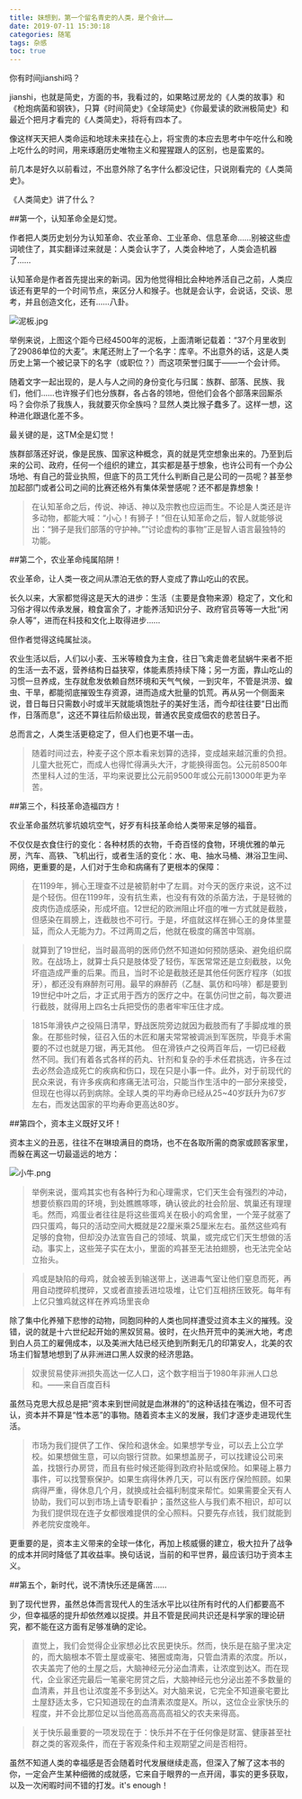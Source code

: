 ```yaml
---
title: 妹想到，第一个留名青史的人类，是个会计……
date: 2019-07-11 15:30:18
categories: 随笔
tags: 杂感
toc: true
---
```

你有时间jianshi吗？

jianshi，也就是简史，方面的书，我看过的，如果略过房龙的《人类的故事》和《枪炮病菌和钢铁》，只算《时间简史》《全球简史》《你最爱读的欧洲极简史》和最近个把月才看完的《人类简史》，将将有四本了。

像这样天天把人类命运和地球未来挂在心上，将宝贵的本应去思考中午吃什么和晚上吃什么的时间，用来琢磨历史唯物主义和猩猩跟人的区别，也是蛮累的。

前几本是好久以前看过，不出意外除了名字什么都没记住，只说刚看完的《人类简史》。

《人类简史》讲了什么？

##第一个，认知革命全是幻觉。

作者把人类历史划分为认知革命、农业革命、工业革命、信息革命……别被这些虚词唬住了，其实翻译过来就是：人类会认字了，人类会种地了，人类会造机器了……

认知革命是作者首先提出来的新词。因为他觉得相比会种地养活自己之前，人类应该还有更早的一个时间节点，来区分人和猴子。也就是会认字，会说话，交谈、思考，并且创造文化，还有……八卦。

![泥板.jpg](https://upload-images.jianshu.io/upload_images/29336-153a4815c918ade6.jpg?imageMogr2/auto-orient/strip%7CimageView2/2/w/1240)

举例来说，上图这个距今已经4500年的泥板，上面清晰记载着：“37个月里收到了29086单位的大麦”。末尾还附上了一个名字：库辛。不出意外的话，这是人类历史上第一个被记录下的名字（或职位？）而这项荣誉归属于——一个会计师。

随着文字一起出现的，是人与人之间的身份变化与归属：族群、部落、民族、我们，他们……也许猴子们也分族群，各占各的领地，但他们会各个部落来回厮杀吗？会你杀了我族人，我就要灭你全族吗？显然人类比猴子蠢多了。这样一想，这种进化跟退化差不多。

最关键的是，这TM全是幻觉！

族群部落还好说，像是民族、国家这种概念，真的就是凭空想象出来的。乃至到后来的公司、政府，任何一个组织的建立，其实都是基于想象，也许公司有一个办公场地、有自己的营业执照，但底下的员工凭什么判断自己是公司的一员呢？甚至参加起部门或者公司之间的比赛还格外有集体荣誉感呢？还不都是靠想象！

>在认知革命之后，传说、神话、神以及宗教也应运而生。不论是人类还是许多动物，都能大喊：“小心！有狮子！”但在认知革命之后，智人就能够说出：“狮子是我们部落的守护神。”“讨论虚构的事物”正是智人语言最独特的功能。

##第二个，农业革命纯属陷阱！

农业革命，让人类一夜之间从漂泊无依的野人变成了靠山吃山的农民。

长久以来，大家都觉得这是天大的进步：生活（主要是食物来源）稳定了，文化和习俗才得以传承发展，粮食富余了，才能养活知识分子、政府官员等等一大批“闲杂人等”，进而在科技和文化上取得进步……

但作者觉得这纯属扯淡。

农业生活以后，人们以小麦、玉米等粮食为主食，往日飞禽走兽老鼠蜗牛来者不拒的生活一去不返，营养结构日益狭窄，体能素质持续下降；另一方面，靠山吃山的习惯一旦养成，生存就愈发依赖自然环境和天气气候，一到灾年，不管是洪涝、蝗虫、干旱，都能彻底摧毁生存资源，进而造成大批量的饥荒。再从另一个侧面来说，昔日每日只需数小时或半天就能填饱肚子的美好生活，而今却往往要“日出而作，日落而息”，这还不算往后阶级出现，普通农民变成佃农的悲苦日子。

总而言之，人类生活更稳定了，但人们也更不堪一击。

>随着时间过去，种麦子这个原本看来划算的选择，变成越来越沉重的负担。儿童大批死亡，而成人也得忙得满头大汗，才能换得面包。公元前8500年杰里科人过的生活，平均来说要比公元前9500年或公元前13000年更为辛苦。

##第三个，科技革命造福四方！

农业革命虽然坑爹坑娘坑空气，好歹有科技革命给人类带来足够的福音。

不仅仅是衣食住行的变化：各种材质的衣物，千奇百怪的食物，环境优雅的单元房，汽车、高铁、飞机出行，或者生活的变化：水、电、抽水马桶、淋浴卫生间、网络，更重要的是，人们对于生命和病痛有了更根本的保障：

>在1199年，狮心王理查不过是被箭射中了左肩。对今天的医疗来说，这不过是个轻伤。但在1199年，没有抗生素，也没有有效的杀菌方法，于是轻微的皮肉伤造成感染，形成坏疽。12世纪的欧洲阻止坏疽的唯一方式就是截肢，但感染在肩膀上，连截肢也不可行。于是，坏疽就这样在狮心王的身体里蔓延，而众人无能为力。不过两周之后，他就在极度的痛苦中驾崩。 

>就算到了19世纪，当时最高明的医师仍然不知道如何预防感染、避免组织腐败。在战场上，就算士兵只是肢体受了轻伤，军医常常还是立刻截肢，以免坏疽造成严重的后果。而且，当时不论是截肢还是其他任何医疗程序（如拔牙），都还没有麻醉剂可用。最早的麻醉药（乙醚、氯仿和吗啡）都是要到19世纪中叶之后，才正式用于西方的医疗之中。在氯仿问世之前，每次要进行截肢，就得用上四名士兵把受伤的患者牢牢压住才成。

>1815年滑铁卢之役隔日清早，野战医院旁边就因为截肢而有了手脚成堆的景象。在那些时候，征召入伍的木匠和屠夫常常被调派到军医院，毕竟手术需要的不过也就是刀锯，再无其他。 但在滑铁卢之役两百年后，一切已经截然不同。我们有着各式各样的药丸、针剂和复杂的手术任君挑选，许多在过去必然会造成死亡的疾病和伤口，现在只是小事一件。此外，对于前现代的民众来说，有许多疾病和疼痛无法可治，只能当作生活中的一部分来接受，但现在也得以药到病除。全球人类的平均寿命已经从25~40岁跃升为67岁左右，而发达国家的平均寿命更高达80岁。

##第四个，资本主义既好又坏！

资本主义的丑恶，往往不在琳琅满目的商场，也不在各取所需的商家或顾客家里，而躲在离这一切最遥远的地方：

![小牛.png](https://upload-images.jianshu.io/upload_images/29336-892697af0dda1702.png?imageMogr2/auto-orient/strip%7CimageView2/2/w/1240)

>举例来说，蛋鸡其实也有各种行为和心理需求，它们天生会有强烈的冲动，想要侦察四周的环境，到处瞧瞧啄啄，确认彼此的社会阶层、筑巢还有理理毛。然而，鸡蛋业者往往是将这些蛋鸡关在极小的鸡舍里，一个笼子就塞了四只蛋鸡，每只的活动空间大概就是22厘米乘25厘米左右。虽然这些鸡有足够的食物，但却没办法宣告自己的领域、筑巢，或完成它们天生想做的活动。事实上，这些笼子实在太小，里面的鸡甚至无法拍翅膀，也无法完全站立抬头。

>鸡或是缺陷的母鸡，就会被丢到输送带上，送进毒气室让他们窒息而死，再用自动搅碎机搅碎，又或者直接丢进垃圾堆，让它们互相挤压致死。每年有上亿只雏鸡就这样在养鸡场里丧命 

除了集中化养殖下悲惨的动物，同胞同种的人类也同样遭受过资本主义的摧残。没错，说的就是十六世纪起开始的黑奴贸易。彼时，在火热开荒中的美洲大地，考虑到白人员工的雇佣成本，以及美洲大陆已经灭绝到所剩无几的印第安人，北美的农场主们智慧地想到了从非洲进口黑人奴隶的经济思路。

>奴隶贸易使非洲损失高达一亿人口，这个数字相当于1980年非洲人口总和。——来自百度百科

虽然马克思大叔总是把“资本来到世间就是血淋淋的”的这种话挂在嘴边，但不可否认，资本并不算是“性本恶”的事物。随着资本主义的发展，我们才逐步走进现代生活。       

>市场为我们提供了工作、保险和退休金。如果想学专业，可以去上公立学校。如果想做生意，可以向银行贷款。如果想盖房子，可以找建设公司来盖，找银行办房贷，而且有些时候还能得到政府补贴或保险。如果碰上暴力事件，可以找警察保护。如果生病得休养几天，可以有医疗保险照顾。如果病得严重，得休息几个月，就换成社会福利制度来帮忙。如果需要全天有人协助，我们可以到市场上请专职看护；虽然这些人与我们素不相识，却可以为我们提供现在连子女都很难提供的全心照料。只要先存点钱，我们就能到养老院安度晚年。

更重要的是，资本主义带来的全球一体化，再加上核威慑的建立，极大拉升了战争的成本并同时降低了其收益率。换句话说，当前的和平世界，最应该归功于资本主义。

##第五个，新时代，说不清快乐还是痛苦……

到了现代世界，虽然总体而言现代人的生活水平比以往所有时代的人们都要高不少，但幸福感的提升却依然难以捉摸。并且不管是民间共识还是科学家的理论研究，都不能在这方面有足够准确的定论。

>直觉上，我们会觉得企业家想必比农民更快乐。然而，快乐是在脑子里决定的，而大脑根本不管土屋或豪宅、猪圈或南海，只管血清素的浓度。所以，农夫盖完了他的土屋之后，大脑神经元分泌血清素，让浓度到达X。而在现代，企业家还完最后一笔豪宅房贷之后，大脑神经元也分泌出差不多数量的血清素，并且也让浓度差不多到达X。对大脑来说，它完全不知道豪宅要比土屋舒适太多，它只知道现在的血清素浓度是X。所以，这位企业家快乐的程度，并不会比那位足以当他高高高高高祖父的农夫来得高。

>关于快乐最重要的一项发现在于：快乐并不在于任何像是财富、健康甚至社群之类的客观条件，而在于客观条件和主观期望之间是否相符。

虽然不知道人类的幸福感是否会随着时代发展继续走高，但深入了解了这本书的你，一定会产生某种细微的成就感，它来自于眼界的一点开阔，事实的更多获取，以及一次闲暇时间不错的打发。it's enough！
